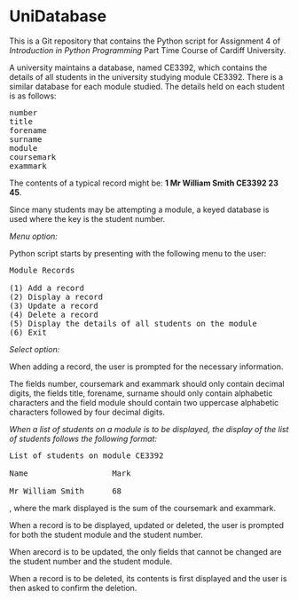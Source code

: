 # UniDatabase
This is a Git repository that contains the Python script for
Assignment 4 of _Introduction in Python Programming_ Part Time Course of Cardiff University.

A university maintains a database, named CE3392, which contains the details of all students in the university studying module CE3392. There
is a similar database for each module studied. The details held on each student is as follows:
<pre>
number
title
forename
surname
module
coursemark
exammark
</pre>

The contents of a typical record might be: **1 Mr William Smith CE3392 23 45**.

Since many students may be attempting a module, a keyed database is used where the key is the student number.

_Menu option:_

Python script starts by presenting with the following menu to the user:
<pre>
Module Records

(1) Add a record
(2) Display a record
(3) Update a record
(4) Delete a record
(5) Display the details of all students on the module
(6) Exit
</pre>

_Select option:_

When adding a record, the user is prompted for the necessary information.

The fields number, coursemark and exammark should only contain decimal digits, the fields title, forename, surname should
only contain alphabetic characters and the field module should contain two uppercase alphabetic characters followed by four decimal digits.

_When a list of students on a module is to be displayed, the display of the list of students follows the following format:_

<pre>
List of students on module CE3392

Name                  Mark

Mr William Smith      68
</pre>

, where the mark displayed is the sum of the coursemark and exammark.

When a record is to be displayed, updated or deleted, the user is prompted for both the student module and the student number.

When arecord is to be updated, the only fields that cannot be changed are the student number and the student module.

When a record is to be deleted, its contents is first displayed and the user is then asked to confirm the deletion.
